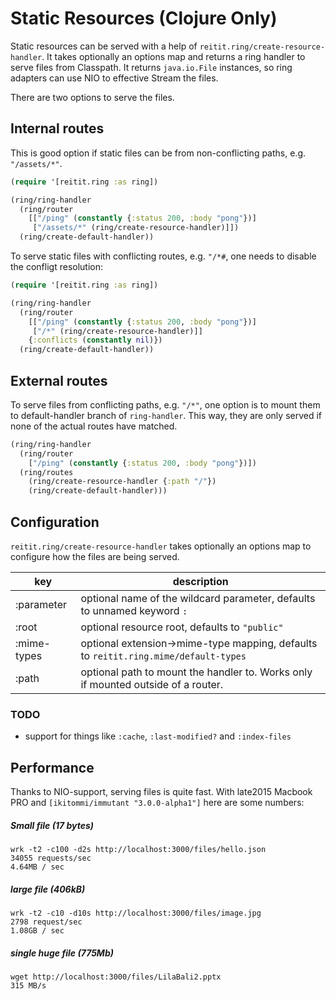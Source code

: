# Static Resources (Clojure Only)

Static resources can be served with a help of `reitit.ring/create-resource-handler`. It takes optionally an options map and returns a ring handler to serve files from Classpath. It returns `java.io.File` instances, so ring adapters can use NIO to effective Stream the files.

There are two options to serve the files.

## Internal routes

This is good option if static files can be from non-conflicting paths, e.g. `"/assets/*"`.


```clj
(require '[reitit.ring :as ring])

(ring/ring-handler
  (ring/router
    [["/ping" (constantly {:status 200, :body "pong"})]
     ["/assets/*" (ring/create-resource-handler)]])
  (ring/create-default-handler))
```

To serve static files with conflicting routes, e.g. `"/*#`, one needs to disable the confligt resolution:

```clj
(require '[reitit.ring :as ring])

(ring/ring-handler
  (ring/router
    [["/ping" (constantly {:status 200, :body "pong"})]
     ["/*" (ring/create-resource-handler)]]
    {:conflicts (constantly nil)})
  (ring/create-default-handler))
```

## External routes

To serve files from conflicting paths, e.g. `"/*"`, one option is to mount them to default-handler branch of `ring-handler`. This way, they are only served if none of the actual routes have matched.


```clj
(ring/ring-handler
  (ring/router
    ["/ping" (constantly {:status 200, :body "pong"})])
  (ring/routes
    (ring/create-resource-handler {:path "/"})
    (ring/create-default-handler)))
```

## Configuration

`reitit.ring/create-resource-handler` takes optionally an options map to configure how the files are being served.

| key          | description |
| -------------|-------------|
| :parameter   | optional name of the wildcard parameter, defaults to unnamed keyword `:`
| :root        | optional resource root, defaults to `"public"`
| :mime-types  | optional extension->mime-type mapping, defaults to `reitit.ring.mime/default-types`
| :path        | optional path to mount the handler to. Works only if mounted outside of a router.

### TODO

* support for things like `:cache`, `:last-modified?` and `:index-files`

## Performance

Thanks to NIO-support, serving files is quite fast. With late2015 Macbook PRO and `[ikitommi/immutant "3.0.0-alpha1"]` here are some numbers:

##### Small file (17 bytes)

```
wrk -t2 -c100 -d2s http://localhost:3000/files/hello.json
34055 requests/sec
4.64MB / sec
```

##### large file (406kB)

```
wrk -t2 -c10 -d10s http://localhost:3000/files/image.jpg
2798 request/sec
1.08GB / sec
```

##### single huge file (775Mb)

```
wget http://localhost:3000/files/LilaBali2.pptx
315 MB/s
```
